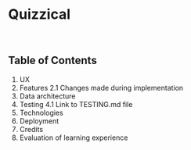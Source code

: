# Quizzical



<br>

## Table of Contents

1. UX
2. Features
    2.1 Changes made during implementation
3. Data architecture
4. Testing
    4.1 Link to TESTING.md file
5. Technologies
6. Deployment
7. Credits
8. Evaluation of learning experience


